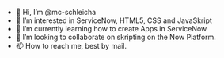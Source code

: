 - 👋 Hi, I’m @mc-schleicha
- 👀 I’m interested in ServiceNow, HTML5, CSS and JavaSkript
- 🌱 I’m currently learning how to create Apps in ServiceNow  
- 💞️ I’m looking to collaborate on skripting on the Now Platform.
- 📫 How to reach me, best by mail. 

<!---
mc-schleicha/mc-schleicha is a ✨ special ✨ repository because its `README.md` (this file) appears on your GitHub profile.
You can click the Preview link to take a look at your changes.
--->

